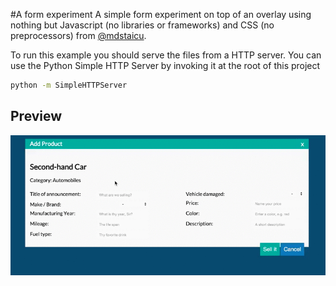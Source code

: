 #A form experiment
A simple form experiment on top of an overlay using nothing but Javascript (no libraries or frameworks) and CSS (no preprocessors) from [@mdstaicu](https://twitter.com/mdstaicu).

To run this example you should serve the files from a HTTP server. You can use the Python Simple HTTP Server by invoking it at the root of this project
```bash
python -m SimpleHTTPServer
```

## Preview

![Basic form preview](https://raw.githubusercontent.com/mstaicu/basic-form/master/preview-basic-form.gif)
